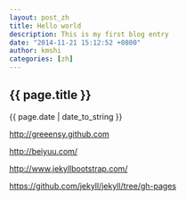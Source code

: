 ```yaml
---
layout: post_zh
title: Hello world
description: This is my first blog entry
date: "2014-11-21 15:12:52 +0800"
author: kmshi
categories: [zh]
---
```

<h2>{{ page.title }}</h2>
<p>{{ page.date | date_to_string }}</p>
<p><a href="http://greeensy.github.com">http://greeensy.github.com</a></p>
<p><a href="http://beiyuu.com/">http://beiyuu.com/</a></p>
<p><a href="http://www.jekyllbootstrap.com/">http://www.jekyllbootstrap.com/</a></p>
<p><a href="https://github.com/jekyll/jekyll/tree/gh-pages">https://github.com/jekyll/jekyll/tree/gh-pages</a></p>